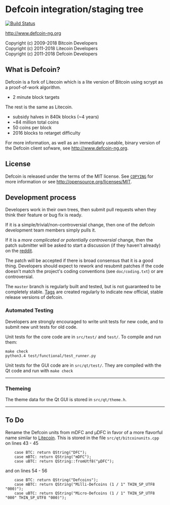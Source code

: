 Defcoin integration/staging tree
================================

[![Build Status](https://travis-ci.org/NaH012/Defcoin.svg?branch=master)](https://travis-ci.org/NaH012/Defcoin)

http://www.defcoin-ng.org

Copyright (c) 2009-2018 Bitcoin Developers<br>
Copyright (c) 2011-2018 Litecoin Developers<br>
Copyright (c) 2011-2018 Defcoin Developers

What is Defcoin?
----------------

Defcoin is a fork of Litecoin which is a lite version of Bitcoin using scrypt as a proof-of-work algorithm.
 - 2 minute block targets
 
 The rest is the same as Litecoin.
 - subsidy halves in 840k blocks (~4 years)
 - ~84 million total coins
 - 50 coins per block
 - 2016 blocks to retarget difficulty

For more information, as well as an immediately useable, binary version of
the Defcoin client sofware, see http://www.defcoin-ng.org.

License
-------

Defcoin is released under the terms of the MIT license. See [`COPYING`](COPYING) for more
information or see http://opensource.org/licenses/MIT.

Development process
-------------------

Developers work in their own trees, then submit pull requests when they think
their feature or bug fix is ready.

If it is a simple/trivial/non-controversial change, then one of the defcoin
development team members simply pulls it.

If it is a *more complicated or potentially controversial* change, then the patch
submitter will be asked to start a discussion (if they haven't already) on the
[reddit](https://www.reddit.com/r/defcoin/).

The patch will be accepted if there is broad consensus that it is a good thing.
Developers should expect to rework and resubmit patches if the code doesn't
match the project's coding conventions (see `doc/coding.txt`) or are
controversial.

The `master` branch is regularly built and tested, but is not guaranteed to be
completely stable. [Tags](https://github.com/NaH012/defcoin/tags) are created
regularly to indicate new official, stable release versions of defcoin.


### Automated Testing

Developers are strongly encouraged to write unit tests for new code, and to
submit new unit tests for old code.

Unit tests for the core code are in `src/test/` and `test/`. To compile and run them:

    make check
    python3.4 test/functional/test_runner.py

Unit tests for the GUI code are in `src/qt/test/`. They are compiled with the Qt code and run with `make check`

----------------------------------
### Themeing

The theme data for the Qt GUI is stored in `src/qt/theme.h`. 

----------------------------------
## To Do

Rename the Defcoin units from mDFC and μDFC in favor of a more flavorful name similar to [Litecoin](https://github.com/litecoin-project/litecoin).
This is stored in the file ```src/qt/bitcoinunits.cpp``` on lines 43 - 45
```
    case BTC: return QString("DFC");
    case mBTC: return QString("mDFC");
    case uBTC: return QString::fromUtf8("μDFC");
```
and on lines 54 - 56
```
    case BTC: return QString("Defcoins");
    case mBTC: return QString("Milli-Defcoins (1 / 1" THIN_SP_UTF8 "000)");
    case uBTC: return QString("Micro-Defcoins (1 / 1" THIN_SP_UTF8 "000" THIN_SP_UTF8 "000)");
```
